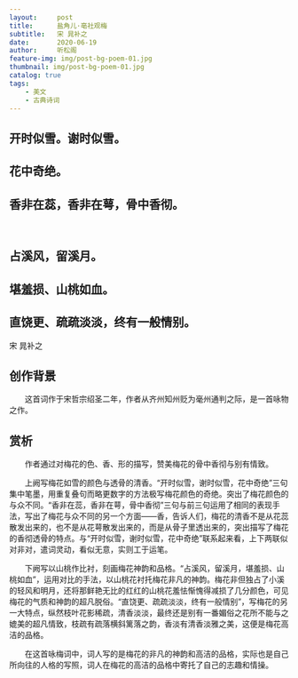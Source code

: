 ```yaml
---
layout:     post
title:      盐角儿·亳社观梅
subtitle:   宋 晁补之
date:       2020-06-19
author:     听松阁
feature-img: img/post-bg-poem-01.jpg
thumbnail: img/post-bg-poem-01.jpg
catalog: true
tags:
    - 美文
    - 古典诗词
---
```


## 开时似雪。谢时似雪。
## 花中奇绝。
## 香非在蕊，香非在萼，骨中香彻。 
&nbsp;
## 占溪风，留溪月。
## 堪羞损、山桃如血。
## 直饶更、疏疏淡淡，终有一般情别。


宋 晁补之

## 创作背景

　　这首词作于宋哲宗绍圣二年，作者从齐州知州贬为毫州通判之际，是一首咏物之作。 





## 赏析

　　作者通过对梅花的色、香、形的描写，赞美梅花的骨中香彻与别有情致。

　　上阙写梅花如雪的颜色与透骨的清香。“开时似雪，谢时似雪，花中奇绝”三句集中笔墨，用重复叠句而略更数字的方法极写梅花颜色的奇绝。突出了梅花颜色的与众不同。“香非在蕊，香非在萼，骨中香彻”三句与前三句运用了相同的表现手法，写出了梅花与众不同的另一个方面——香，告诉人们，梅花的清香不是从花蕊散发出来的，也不是从花萼散发出来的，而是从骨子里透出来的，突出描写了梅花的香彻透骨的特点。与“开时似雪，谢时似雪，花中奇绝”联系起来看，上下两联似对非对，遣词灵动，看似无意，实则工于运笔。

　　下阙写以山桃作比衬，刻画梅花神韵和品格。“占溪风，留溪月，堪羞损、山桃如血”，运用对比的手法，以山桃花衬托梅花非凡的神韵。梅花非但独占了小溪的轻风和明月，还将那鲜艳无比的红红的山桃花羞怯惭愧得减损了几分颜色，可见梅花的气质和神韵的超凡脱俗。“直饶更、疏疏淡淡，终有一般情别”，写梅花的另一大特点，纵然枝叶花影稀疏，清香淡淡，最终还是别有一番媚俗之花所不能与之媲美的超凡情致，枝疏有疏落横斜篱落之韵，香淡有清香淡雅之美，这便是梅花高洁的品格。

　　在这首咏梅词中，词人写的是梅花的非凡的神韵和高洁的品格，实际也是自己所向往的人格的写照，词人在梅花的高洁的品格中寄托了自己的志趣和情操。
